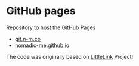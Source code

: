 # GitHub pages

Repository to host the GitHub Pages
* [git.n-m.co](https://git.n-m.co)
* [nomadic-me.github.io](https://nomadic-me.github.io)


The code was originally based on [LittleLink](https://github.com/nomadic-me/littlelink) Project!

